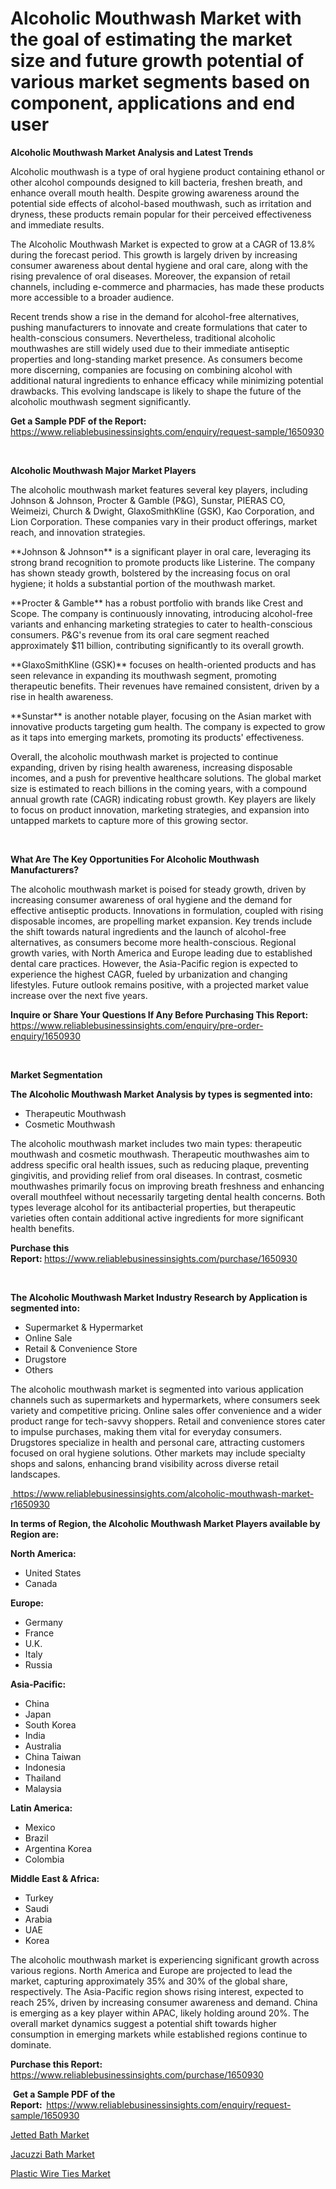 <p><h1>Alcoholic Mouthwash Market with the goal of estimating the market size and future growth potential of various market segments based on component, applications and end user</h1></p><p><strong>Alcoholic Mouthwash Market Analysis and Latest Trends</strong></p>
<p><p>Alcoholic mouthwash is a type of oral hygiene product containing ethanol or other alcohol compounds designed to kill bacteria, freshen breath, and enhance overall mouth health. Despite growing awareness around the potential side effects of alcohol-based mouthwash, such as irritation and dryness, these products remain popular for their perceived effectiveness and immediate results.</p><p>The Alcoholic Mouthwash Market is expected to grow at a CAGR of 13.8% during the forecast period. This growth is largely driven by increasing consumer awareness about dental hygiene and oral care, along with the rising prevalence of oral diseases. Moreover, the expansion of retail channels, including e-commerce and pharmacies, has made these products more accessible to a broader audience.</p><p>Recent trends show a rise in the demand for alcohol-free alternatives, pushing manufacturers to innovate and create formulations that cater to health-conscious consumers. Nevertheless, traditional alcoholic mouthwashes are still widely used due to their immediate antiseptic properties and long-standing market presence. As consumers become more discerning, companies are focusing on combining alcohol with additional natural ingredients to enhance efficacy while minimizing potential drawbacks. This evolving landscape is likely to shape the future of the alcoholic mouthwash segment significantly.</p></p>
<p><strong>Get a Sample PDF of the Report:&nbsp;</strong> <a href="https://www.reliablebusinessinsights.com/enquiry/request-sample/1650930?utm_campaign=1106&utm_medium=2&utm_source=Github&utm_content=ia&utm_term=06022025&utm_id=alcoholic-mouthwash">https://www.reliablebusinessinsights.com/enquiry/request-sample/1650930</a></p>
<p>&nbsp;</p>
<p><strong>Alcoholic Mouthwash Major Market Players</strong></p>
<p><p>The alcoholic mouthwash market features several key players, including Johnson & Johnson, Procter & Gamble (P&G), Sunstar, PIERAS CO, Weimeizi, Church & Dwight, GlaxoSmithKline (GSK), Kao Corporation, and Lion Corporation. These companies vary in their product offerings, market reach, and innovation strategies.</p><p>**Johnson & Johnson** is a significant player in oral care, leveraging its strong brand recognition to promote products like Listerine. The company has shown steady growth, bolstered by the increasing focus on oral hygiene; it holds a substantial portion of the mouthwash market.</p><p>**Procter & Gamble** has a robust portfolio with brands like Crest and Scope. The company is continuously innovating, introducing alcohol-free variants and enhancing marketing strategies to cater to health-conscious consumers. P&G's revenue from its oral care segment reached approximately $11 billion, contributing significantly to its overall growth.</p><p>**GlaxoSmithKline (GSK)** focuses on health-oriented products and has seen relevance in expanding its mouthwash segment, promoting therapeutic benefits. Their revenues have remained consistent, driven by a rise in health awareness.</p><p>**Sunstar** is another notable player, focusing on the Asian market with innovative products targeting gum health. The company is expected to grow as it taps into emerging markets, promoting its products' effectiveness.</p><p>Overall, the alcoholic mouthwash market is projected to continue expanding, driven by rising health awareness, increasing disposable incomes, and a push for preventive healthcare solutions. The global market size is estimated to reach billions in the coming years, with a compound annual growth rate (CAGR) indicating robust growth. Key players are likely to focus on product innovation, marketing strategies, and expansion into untapped markets to capture more of this growing sector.</p></p>
<p>&nbsp;</p>
<p><strong>What Are The Key Opportunities For Alcoholic Mouthwash Manufacturers?</strong></p>
<p><p>The alcoholic mouthwash market is poised for steady growth, driven by increasing consumer awareness of oral hygiene and the demand for effective antiseptic products. Innovations in formulation, coupled with rising disposable incomes, are propelling market expansion. Key trends include the shift towards natural ingredients and the launch of alcohol-free alternatives, as consumers become more health-conscious. Regional growth varies, with North America and Europe leading due to established dental care practices. However, the Asia-Pacific region is expected to experience the highest CAGR, fueled by urbanization and changing lifestyles. Future outlook remains positive, with a projected market value increase over the next five years.</p></p>
<p><strong>Inquire or Share Your Questions If Any Before Purchasing This Report:</strong> <a href="https://www.reliablebusinessinsights.com/enquiry/pre-order-enquiry/1650930?utm_campaign=1106&utm_medium=2&utm_source=Github&utm_content=ia&utm_term=06022025&utm_id=alcoholic-mouthwash">https://www.reliablebusinessinsights.com/enquiry/pre-order-enquiry/1650930</a></p>
<p>&nbsp;</p>
<p><strong>Market Segmentation</strong></p>
<p><strong>The Alcoholic Mouthwash Market Analysis by types is segmented into:</strong></p>
<p><ul><li>Therapeutic Mouthwash</li><li>Cosmetic Mouthwash</li></ul></p>
<p><p>The alcoholic mouthwash market includes two main types: therapeutic mouthwash and cosmetic mouthwash. Therapeutic mouthwashes aim to address specific oral health issues, such as reducing plaque, preventing gingivitis, and providing relief from oral diseases. In contrast, cosmetic mouthwashes primarily focus on improving breath freshness and enhancing overall mouthfeel without necessarily targeting dental health concerns. Both types leverage alcohol for its antibacterial properties, but therapeutic varieties often contain additional active ingredients for more significant health benefits.</p></p>
<p><strong>Purchase this Report:&nbsp;</strong><a href="https://www.reliablebusinessinsights.com/purchase/1650930?utm_campaign=1106&utm_medium=2&utm_source=Github&utm_content=ia&utm_term=06022025&utm_id=alcoholic-mouthwash">https://www.reliablebusinessinsights.com/purchase/1650930</a></p>
<p>&nbsp;</p>
<p><strong>The Alcoholic Mouthwash Market Industry Research by Application is segmented into:</strong></p>
<p><ul><li>Supermarket & Hypermarket</li><li>Online Sale</li><li>Retail & Convenience Store</li><li>Drugstore</li><li>Others</li></ul></p>
<p><p>The alcoholic mouthwash market is segmented into various application channels such as supermarkets and hypermarkets, where consumers seek variety and competitive pricing. Online sales offer convenience and a wider product range for tech-savvy shoppers. Retail and convenience stores cater to impulse purchases, making them vital for everyday consumers. Drugstores specialize in health and personal care, attracting customers focused on oral hygiene solutions. Other markets may include specialty shops and salons, enhancing brand visibility across diverse retail landscapes.</p></p>
<p><a href="https://www.reliablebusinessinsights.com/alcoholic-mouthwash-market-r1650930?utm_campaign=1106&utm_medium=2&utm_source=Github&utm_content=ia&utm_term=06022025&utm_id=alcoholic-mouthwash">&nbsp;https://www.reliablebusinessinsights.com/alcoholic-mouthwash-market-r1650930</a></p>
<p><strong>In terms of Region, the Alcoholic Mouthwash Market Players available by Region are:</strong></p>
<p>
    <p> <strong> North America: </strong>
        <ul>
            <li>United States</li>
            <li>Canada</li>
        </ul>
        </p> 
    <p> <strong> Europe: </strong>
        <ul>
            <li>Germany</li>
            <li>France</li>
            <li>U.K.</li>
            <li>Italy</li>
            <li>Russia</li>
        </ul>
        </p> 
    <p> <strong> Asia-Pacific: </strong>
        <ul>
            <li>China</li>
            <li>Japan</li>
            <li>South Korea</li>
            <li>India</li>
            <li>Australia</li>
            <li>China Taiwan</li>
            <li>Indonesia</li>
            <li>Thailand</li>
            <li>Malaysia</li>
        </ul>
        </p> 
    <p> <strong> Latin America: </strong>
        <ul>
            <li>Mexico</li>
            <li>Brazil</li>
            <li>Argentina Korea</li>
            <li>Colombia</li>
        </ul>
        </p> 
    <p> <strong> Middle East & Africa: </strong>
        <ul>
            <li>Turkey</li>
            <li>Saudi</li>
            <li>Arabia</li>
            <li>UAE</li>
            <li>Korea</li>
        </ul>
    </p>
    </p>
<p><p>The alcoholic mouthwash market is experiencing significant growth across various regions. North America and Europe are projected to lead the market, capturing approximately 35% and 30% of the global share, respectively. The Asia-Pacific region shows rising interest, expected to reach 25%, driven by increasing consumer awareness and demand. China is emerging as a key player within APAC, likely holding around 20%. The overall market dynamics suggest a potential shift towards higher consumption in emerging markets while established regions continue to dominate.</p></p>
<p><strong>Purchase this Report: </strong><a href="https://www.reliablebusinessinsights.com/purchase/1650930?utm_campaign=1106&utm_medium=2&utm_source=Github&utm_content=ia&utm_term=06022025&utm_id=alcoholic-mouthwash">https://www.reliablebusinessinsights.com/purchase/1650930</a></p>
<p>&nbsp;<strong>Get a Sample PDF of the Report:&nbsp;&nbsp;</strong><a href="https://www.reliablebusinessinsights.com/enquiry/request-sample/1650930?utm_campaign=1106&utm_medium=2&utm_source=Github&utm_content=ia&utm_term=06022025&utm_id=alcoholic-mouthwash">https://www.reliablebusinessinsights.com/enquiry/request-sample/1650930</a></p>
<p><strong></strong></p>
<p><p><a href="https://github.com/borgomornar/Market-Research-Report-List-1/blob/main/jetted-bath-market.md?utm_campaign=1106&utm_medium=2&utm_source=Github&utm_content=ia&utm_term=06022025&utm_id=alcoholic-mouthwash">Jetted Bath Market</a></p><p><a href="https://github.com/simurmarzoa/Market-Research-Report-List-1/blob/main/jacuzzi-bath-market.md?utm_campaign=1106&utm_medium=2&utm_source=Github&utm_content=ia&utm_term=06022025&utm_id=alcoholic-mouthwash">Jacuzzi Bath Market</a></p><p><a href="https://github.com/gethunsides/Market-Research-Report-List-1/blob/main/plastic-wire-ties-market.md?utm_campaign=1106&utm_medium=2&utm_source=Github&utm_content=ia&utm_term=06022025&utm_id=alcoholic-mouthwash">Plastic Wire Ties Market</a></p></p>
